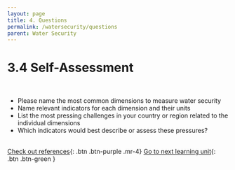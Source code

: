 ```yaml
---
layout: page
title: 4. Questions
permalink: /watersecurity/questions
parent: Water Security
---
```

# 3.4 Self-Assessment
<br>

- Please name the most common dimensions to measure water security
- Name relevant indicators for each dimension and their units
- List the most pressing challenges in your country or region related to the individual dimensions
- Which indicators would best describe or assess these pressures?
<br/> <br/>

[Check out references](https://waterbender231.github.io/wef-nexus-online-course/watersecurity/references){: .btn .btn-purple .mr-4}
[Go to next learning unit](https://waterbender231.github.io/wef-nexus-online-course/energysecurity/){: .btn .btn-green }